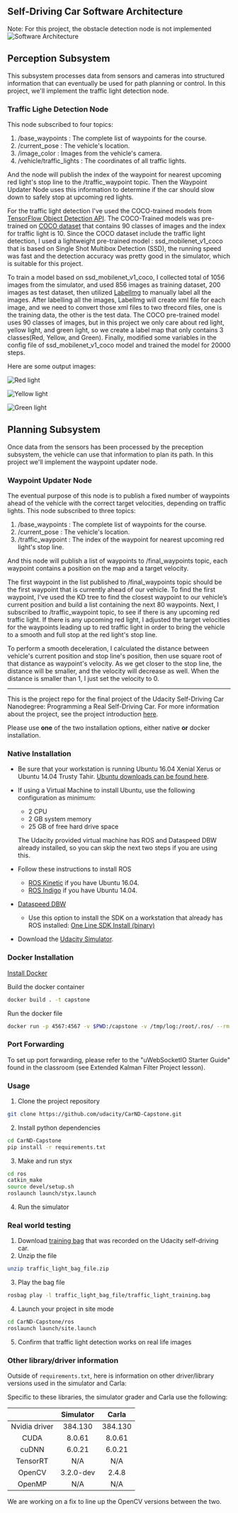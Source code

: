 ## Self-Driving Car Software Architecture
Note: For this project, the obstacle detection node is not implemented
![Software Architecture](imgs/software_architecture.png)



## Perception Subsystem
This subsystem processes data from sensors and cameras into structured information that can eventually be used for path planning or control. In this project, we'll implement the traffic light detection node.

### Traffic Lighe Detection Node
This node subscribed to four topics:
1. /base_waypoints : The complete list of waypoints for the course.
2. /current_pose : The vehicle's location.
3. /image_color : Images from the vehicle's camera.
4. /vehicle/traffic_lights : The coordinates of all traffic lights.

And the node will publish the index of the waypoint for nearest upcoming red light's stop line to the /traffic_waypoint topic. Then the Waypoint Updater Node uses this information to determine if the car should slow down to safely stop at upcoming red lights.

For the traffic light detection I've used the COCO-trained models from [TensorFlow Object Detection API](https://github.com/tensorflow/models/blob/master/research/object_detection/g3doc/detection_model_zoo.md). The COCO-Trained models was pre-trained on [COCO dataset](http://cocodataset.org/#home) that contains 90 classes of images and the index for traffic light is 10. Since the COCO dataset include the traffic light detection, I used a lightweight pre-trained model : ssd_mobilenet_v1_coco that is based on Single Shot Multibox Detection (SSD), the running speed was fast and the detection accuracy was pretty good in the simulator, which is suitable for this project.

To train a model based on ssd_mobilenet_v1_coco, I collected total of 1056 images from the simulator, and used 856 images as training dataset, 200 images as test dataset, then utilized [LabelImg](https://github.com/tzutalin/labelImg) to manually label all the images. After labelling all the images, LabelImg will create xml file for each image, and we need to convert those xml files to two tfrecord files, one is the training data, the other is the test data. The COCO pre-trained model uses 90 classes of images, but in this project we only care about red light, yellow light, and green light, so we create a label map that only contains 3 classes(Red, Yellow, and Green). Finally, modified some variables in the config file of ssd_mobilenet_v1_coco model and trained the model for 20000 steps.

Here are some output images:

![Red light](imgs/output_image3.jpg)

![Yellow light](imgs/output_image2.jpg)

![Green light](imgs/output_image1.jpg)


## Planning Subsystem
Once data from the sensors has been processed by the preception subsystem, the vehicle can use that information to plan its path. In this project we'll implement the waypoint updater node.

### Waypoint Updater Node
The eventual purpose of this node is to publish a fixed number of waypoints ahead of the vehicle with the correct target velocities, depending on traffic lights. This node subscribed to three topics:
1. /base_waypoints : The complete list of waypoints for the course.
2. /current_pose : The vehicle's location.
3. /traffic_waypoint : The index of the waypoint for nearest upcoming red light's stop line.

And this node will publish a list of waypoints to /final_waypoints topic, each waypoint contains a position on the map and a target velocity.

The first waypoint in the list published to /final_waypoints topic should be the first waypoint that is currently ahead of our vehicle. To find the first waypoint, I've used the KD tree to find the closest waypoint to our vehicle’s current position and build a list containing the next 80 waypoints. Next, I subscribed to /traffic_waypoint topic, to see if there is any upcoming red traffic light. If there is any upcoming red light, I adjusted the target velocities for the waypoints leading up to red traffic light in order to bring the vehicle to a smooth and full stop at the red light's stop line.

To perform a smooth deceleration, I calculated the distance between vehicle's current position and stop line's position, then use square root of that distance as waypoint's velocity. As we get closer to the stop line, the distance will be smaller, and the velocity will decrease as well. When the distance is smaller than 1, I just set the velocity to 0.



---
This is the project repo for the final project of the Udacity Self-Driving Car Nanodegree: Programming a Real Self-Driving Car. For more information about the project, see the project introduction [here](https://classroom.udacity.com/nanodegrees/nd013/parts/6047fe34-d93c-4f50-8336-b70ef10cb4b2/modules/e1a23b06-329a-4684-a717-ad476f0d8dff/lessons/462c933d-9f24-42d3-8bdc-a08a5fc866e4/concepts/5ab4b122-83e6-436d-850f-9f4d26627fd9).

Please use **one** of the two installation options, either native **or** docker installation.

### Native Installation

* Be sure that your workstation is running Ubuntu 16.04 Xenial Xerus or Ubuntu 14.04 Trusty Tahir. [Ubuntu downloads can be found here](https://www.ubuntu.com/download/desktop).
* If using a Virtual Machine to install Ubuntu, use the following configuration as minimum:
  * 2 CPU
  * 2 GB system memory
  * 25 GB of free hard drive space

  The Udacity provided virtual machine has ROS and Dataspeed DBW already installed, so you can skip the next two steps if you are using this.

* Follow these instructions to install ROS
  * [ROS Kinetic](http://wiki.ros.org/kinetic/Installation/Ubuntu) if you have Ubuntu 16.04.
  * [ROS Indigo](http://wiki.ros.org/indigo/Installation/Ubuntu) if you have Ubuntu 14.04.
* [Dataspeed DBW](https://bitbucket.org/DataspeedInc/dbw_mkz_ros)
  * Use this option to install the SDK on a workstation that already has ROS installed: [One Line SDK Install (binary)](https://bitbucket.org/DataspeedInc/dbw_mkz_ros/src/81e63fcc335d7b64139d7482017d6a97b405e250/ROS_SETUP.md?fileviewer=file-view-default)
* Download the [Udacity Simulator](https://github.com/udacity/CarND-Capstone/releases).

### Docker Installation
[Install Docker](https://docs.docker.com/engine/installation/)

Build the docker container
```bash
docker build . -t capstone
```

Run the docker file
```bash
docker run -p 4567:4567 -v $PWD:/capstone -v /tmp/log:/root/.ros/ --rm -it capstone
```

### Port Forwarding
To set up port forwarding, please refer to the "uWebSocketIO Starter Guide" found in the classroom (see Extended Kalman Filter Project lesson).

### Usage

1. Clone the project repository
```bash
git clone https://github.com/udacity/CarND-Capstone.git
```

2. Install python dependencies
```bash
cd CarND-Capstone
pip install -r requirements.txt
```
3. Make and run styx
```bash
cd ros
catkin_make
source devel/setup.sh
roslaunch launch/styx.launch
```
4. Run the simulator

### Real world testing
1. Download [training bag](https://s3-us-west-1.amazonaws.com/udacity-selfdrivingcar/traffic_light_bag_file.zip) that was recorded on the Udacity self-driving car.
2. Unzip the file
```bash
unzip traffic_light_bag_file.zip
```
3. Play the bag file
```bash
rosbag play -l traffic_light_bag_file/traffic_light_training.bag
```
4. Launch your project in site mode
```bash
cd CarND-Capstone/ros
roslaunch launch/site.launch
```
5. Confirm that traffic light detection works on real life images

### Other library/driver information
Outside of `requirements.txt`, here is information on other driver/library versions used in the simulator and Carla:

Specific to these libraries, the simulator grader and Carla use the following:

|        | Simulator | Carla  |
| :-----------: |:-------------:| :-----:|
| Nvidia driver | 384.130 | 384.130 |
| CUDA | 8.0.61 | 8.0.61 |
| cuDNN | 6.0.21 | 6.0.21 |
| TensorRT | N/A | N/A |
| OpenCV | 3.2.0-dev | 2.4.8 |
| OpenMP | N/A | N/A |

We are working on a fix to line up the OpenCV versions between the two.
